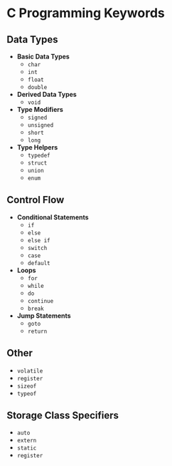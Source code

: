 # C Programming Keywords

## Data Types
- **Basic Data Types**
  - `char`
  - `int`
  - `float`
  - `double`
- **Derived Data Types**
  - `void`
- **Type Modifiers**
  - `signed`
  - `unsigned`
  - `short`
  - `long`
- **Type Helpers**
  - `typedef`
  - `struct`
  - `union`
  - `enum`

## Control Flow
- **Conditional Statements**
  - `if`
  - `else`
  - `else if`
  - `switch`
  - `case`
  - `default`
- **Loops**
  - `for`
  - `while`
  - `do`
  - `continue`
  - `break`
- **Jump Statements**
  - `goto`
  - `return`

## Other
- `volatile`
- `register`
- `sizeof`
- `typeof`

## Storage Class Specifiers
- `auto`
- `extern`
- `static`
- `register`
